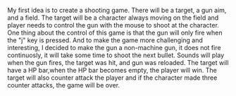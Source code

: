 My first idea is to create a shooting game. There will be a target, a gun aim, and a field. The target will be a character
always moving on the field and player needs to control the gun with the mouse to shoot at the character. One thing about the
control of this game is that the gun will only fire when the "j" key is pressed. And to make the game more challenging and
interesting, I decided to make the gun a non-machine gun, it does not fire continuosly, it will take some time to shoot 
the next bullet. Sounds will play when the gun fires, the target was hit, and gun was reloaded. The target will have a 
HP bar,when the HP bar becomes empty, the player will win. The target will also counter attack the player and if the 
character made three counter attacks, the game will be over.
